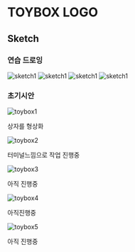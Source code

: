 # TOYBOX LOGO

## Sketch

### 연습 드로잉

![sketch1](drawing.png)
![sketch1](drawing2.png)
![sketch1](drawing3.png)
![sketch1](drawing4.png)

### 초기시안

![toybox1](toybox1.png)

상자를 형상화

![toybox2](toybox2.png)

터미널느낌으로 작업 진행중

![toybox3](toybox3.png)

아직 진행중

![toybox4](toybox4.png)

아직진행중

![toybox5](toybox5.png)

아직 진행중




